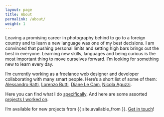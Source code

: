 ```yaml
---
layout: page
title: About
permalink: /about/
weight: 1
---
```


Leaving a promising career in photography behind to go to a foreign country and to learn a new language was one of my best decisions. I am convinced that pushing personal limits and setting high bars brings out the best in everyone. Learning new skills, languages and being curious is the most important thing to move ourselves forward. I’m looking for something new to learn every day.

I’m currently working as a freelance web designer and developer collaborating with many smart people. Here’s a short list of some of them: [Alessandro Ratti](http://geekbreakfast.it), [Lorenzo Butti](http://lorenzobutti.com), [Diane Le Cam](http://dianelecam.com), [Nicola Aguzzi](http://www.undo-redo.com).

Here you can find what I do [specifically](/what-i-do). And here are some assorted [projects I worked on](/projects).

I’m available for new projects from {{ site.available_from }}. [Get in touch](mailto:me@joern.im)!
